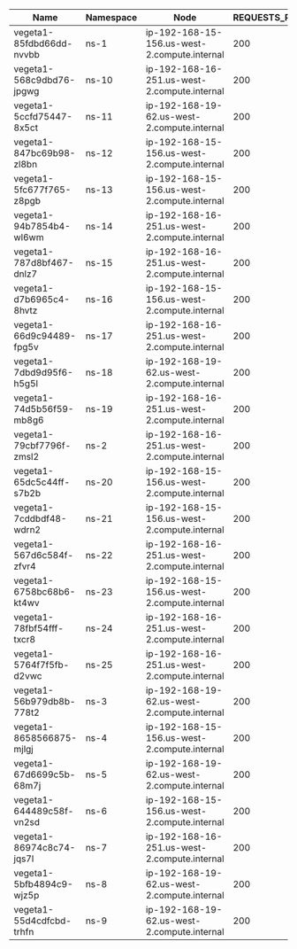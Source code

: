 | Name | Namespace | Node | REQUESTS_PER_SECOND | DURATION | CONNECTIONS | MAX_CONNECTIONS |
|------|-----------|------|---------------------|----------|-------------|-----------------|
| vegeta1-85fdbd66dd-nvvbb | ns-1 | ip-192-168-15-156.us-west-2.compute.internal | 200 | 10m | 100 | 100 |
| vegeta1-568c9dbd76-jpgwg | ns-10 | ip-192-168-16-251.us-west-2.compute.internal | 200 | 10m | 100 | 100 |
| vegeta1-5ccfd75447-8x5ct | ns-11 | ip-192-168-19-62.us-west-2.compute.internal | 200 | 10m | 100 | 100 |
| vegeta1-847bc69b98-zl8bn | ns-12 | ip-192-168-15-156.us-west-2.compute.internal | 200 | 10m | 100 | 100 |
| vegeta1-5fc677f765-z8pgb | ns-13 | ip-192-168-15-156.us-west-2.compute.internal | 200 | 10m | 100 | 100 |
| vegeta1-94b7854b4-wl6wm | ns-14 | ip-192-168-16-251.us-west-2.compute.internal | 200 | 10m | 100 | 100 |
| vegeta1-787d8bf467-dnlz7 | ns-15 | ip-192-168-16-251.us-west-2.compute.internal | 200 | 10m | 100 | 100 |
| vegeta1-d7b6965c4-8hvtz | ns-16 | ip-192-168-15-156.us-west-2.compute.internal | 200 | 10m | 100 | 100 |
| vegeta1-66d9c94489-fpg5v | ns-17 | ip-192-168-16-251.us-west-2.compute.internal | 200 | 10m | 100 | 100 |
| vegeta1-7dbd9d95f6-h5g5l | ns-18 | ip-192-168-19-62.us-west-2.compute.internal | 200 | 10m | 100 | 100 |
| vegeta1-74d5b56f59-mb8g6 | ns-19 | ip-192-168-16-251.us-west-2.compute.internal | 200 | 10m | 100 | 100 |
| vegeta1-79cbf7796f-zmsl2 | ns-2 | ip-192-168-16-251.us-west-2.compute.internal | 200 | 10m | 100 | 100 |
| vegeta1-65dc5c44ff-s7b2b | ns-20 | ip-192-168-15-156.us-west-2.compute.internal | 200 | 10m | 100 | 100 |
| vegeta1-7cddbdf48-wdrn2 | ns-21 | ip-192-168-15-156.us-west-2.compute.internal | 200 | 10m | 100 | 100 |
| vegeta1-567d6c584f-zfvr4 | ns-22 | ip-192-168-16-251.us-west-2.compute.internal | 200 | 10m | 100 | 100 |
| vegeta1-6758bc68b6-kt4wv | ns-23 | ip-192-168-15-156.us-west-2.compute.internal | 200 | 10m | 100 | 100 |
| vegeta1-78fbf54fff-txcr8 | ns-24 | ip-192-168-16-251.us-west-2.compute.internal | 200 | 10m | 100 | 100 |
| vegeta1-5764f7f5fb-d2vwc | ns-25 | ip-192-168-16-251.us-west-2.compute.internal | 200 | 10m | 100 | 100 |
| vegeta1-56b979db8b-778t2 | ns-3 | ip-192-168-19-62.us-west-2.compute.internal | 200 | 10m | 100 | 100 |
| vegeta1-8658566875-mjlgj | ns-4 | ip-192-168-15-156.us-west-2.compute.internal | 200 | 10m | 100 | 100 |
| vegeta1-67d6699c5b-68m7j | ns-5 | ip-192-168-19-62.us-west-2.compute.internal | 200 | 10m | 100 | 100 |
| vegeta1-644489c58f-vn2sd | ns-6 | ip-192-168-15-156.us-west-2.compute.internal | 200 | 10m | 100 | 100 |
| vegeta1-86974c8c74-jqs7l | ns-7 | ip-192-168-16-251.us-west-2.compute.internal | 200 | 10m | 100 | 100 |
| vegeta1-5bfb4894c9-wjz5p | ns-8 | ip-192-168-19-62.us-west-2.compute.internal | 200 | 10m | 100 | 100 |
| vegeta1-55d4cdfcbd-trhfn | ns-9 | ip-192-168-19-62.us-west-2.compute.internal | 200 | 10m | 100 | 100 |
